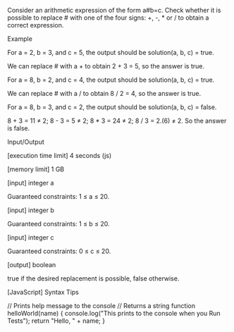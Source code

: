 Consider an arithmetic expression of the form a#b=c. Check whether it is possible to replace # with one of the four signs: +, -, * or / to obtain a correct expression.

Example

For a = 2, b = 3, and c = 5, the output should be
solution(a, b, c) = true.

We can replace # with a + to obtain 2 + 3 = 5, so the answer is true.

For a = 8, b = 2, and c = 4, the output should be
solution(a, b, c) = true.

We can replace # with a / to obtain 8 / 2 = 4, so the answer is true.

For a = 8, b = 3, and c = 2, the output should be
solution(a, b, c) = false.

8 + 3 = 11 ≠ 2;
8 - 3 = 5 ≠ 2;
8 * 3 = 24 ≠ 2;
8 / 3 = 2.(6) ≠ 2.
So the answer is false.

Input/Output

[execution time limit] 4 seconds (js)

[memory limit] 1 GB

[input] integer a

Guaranteed constraints:
1 ≤ a ≤ 20.

[input] integer b

Guaranteed constraints:
1 ≤ b ≤ 20.

[input] integer c

Guaranteed constraints:
0 ≤ c ≤ 20.

[output] boolean

true if the desired replacement is possible, false otherwise.

[JavaScript] Syntax Tips

// Prints help message to the console
// Returns a string
function helloWorld(name) {
    console.log("This prints to the console when you Run Tests");
    return "Hello, " + name;
}